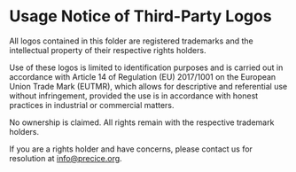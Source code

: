 # Usage Notice of Third-Party Logos

All logos contained in this folder are registered trademarks and the intellectual property of their respective rights holders.

Use of these logos is limited to identification purposes and is carried out in accordance with Article 14 of Regulation (EU) 2017/1001 on the European Union Trade Mark (EUTMR), which allows for descriptive and referential use without infringement, provided the use is in accordance with honest practices in industrial or commercial matters.

No ownership is claimed. All rights remain with the respective trademark holders.

If you are a rights holder and have concerns, please contact us for resolution at info@precice.org.
